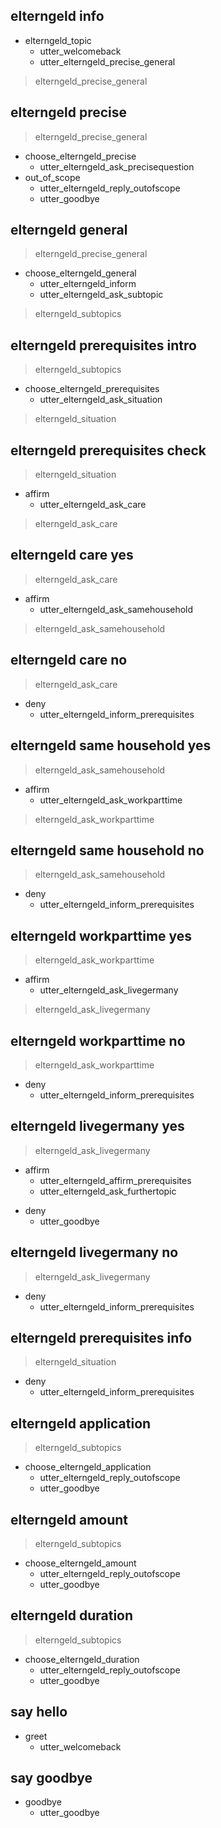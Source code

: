 ## elterngeld info
* elterngeld_topic
  - utter_welcomeback
  - utter_elterngeld_precise_general
> elterngeld_precise_general

## elterngeld precise 
> elterngeld_precise_general
* choose_elterngeld_precise
  - utter_elterngeld_ask_precisequestion
* out_of_scope
  - utter_elterngeld_reply_outofscope
  - utter_goodbye

## elterngeld general
> elterngeld_precise_general
* choose_elterngeld_general
  - utter_elterngeld_inform
  - utter_elterngeld_ask_subtopic
> elterngeld_subtopics

<!-- Subtopics: prerequisites, application, amount, timeframe -->
## elterngeld prerequisites intro
> elterngeld_subtopics
* choose_elterngeld_prerequisites
  - utter_elterngeld_ask_situation
> elterngeld_situation

## elterngeld prerequisites check
> elterngeld_situation
* affirm
  - utter_elterngeld_ask_care
> elterngeld_ask_care

## elterngeld care yes
> elterngeld_ask_care
* affirm
  - utter_elterngeld_ask_samehousehold
> elterngeld_ask_samehousehold

## elterngeld care no
> elterngeld_ask_care
* deny
  - utter_elterngeld_inform_prerequisites

## elterngeld same household yes
> elterngeld_ask_samehousehold 
* affirm
  - utter_elterngeld_ask_workparttime
> elterngeld_ask_workparttime

## elterngeld same household no
> elterngeld_ask_samehousehold
* deny
  - utter_elterngeld_inform_prerequisites

## elterngeld workparttime yes
> elterngeld_ask_workparttime
* affirm
  - utter_elterngeld_ask_livegermany
> elterngeld_ask_livegermany

## elterngeld workparttime no
> elterngeld_ask_workparttime
* deny
  - utter_elterngeld_inform_prerequisites

## elterngeld livegermany yes
> elterngeld_ask_livegermany
* affirm
  - utter_elterngeld_affirm_prerequisites
  - utter_elterngeld_ask_furthertopic
<!-- further topic: application, amount, time frame-->
* deny
  - utter_goodbye

## elterngeld livegermany no
> elterngeld_ask_livegermany
* deny
  - utter_elterngeld_inform_prerequisites

## elterngeld prerequisites info
> elterngeld_situation
* deny
  - utter_elterngeld_inform_prerequisites


## elterngeld application
> elterngeld_subtopics
* choose_elterngeld_application
  - utter_elterngeld_reply_outofscope
  - utter_goodbye

## elterngeld amount
> elterngeld_subtopics
* choose_elterngeld_amount
  - utter_elterngeld_reply_outofscope
  - utter_goodbye

## elterngeld duration
> elterngeld_subtopics
* choose_elterngeld_duration
  - utter_elterngeld_reply_outofscope
  - utter_goodbye



## say hello
* greet
  - utter_welcomeback

## say goodbye
* goodbye
  - utter_goodbye

